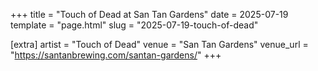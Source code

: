 +++
title = "Touch of Dead at San Tan Gardens"
date = 2025-07-19
template = "page.html"
slug = "2025-07-19-touch-of-dead"

[extra]
artist = "Touch of Dead"
venue = "San Tan Gardens"
venue_url = "https://santanbrewing.com/santan-gardens/"
+++
